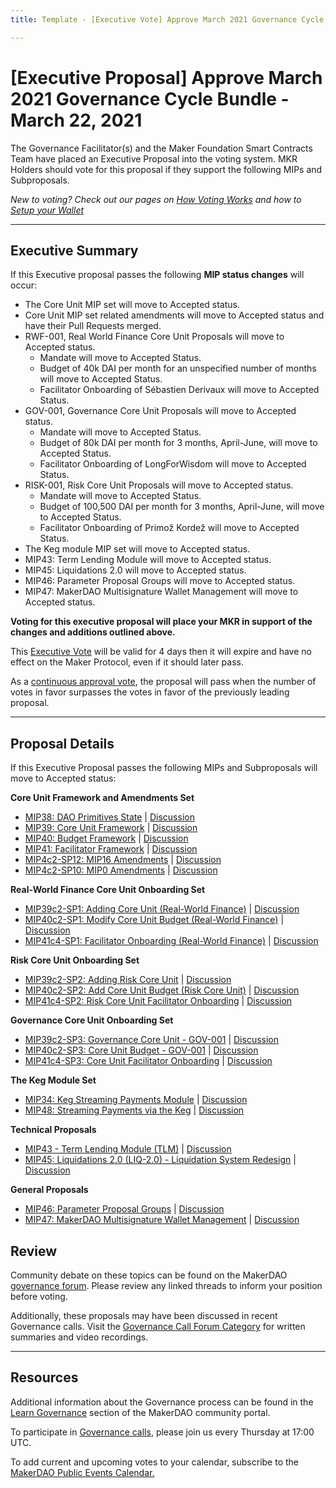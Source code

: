 ```yaml
---
title: Template - [Executive Vote] Approve March 2021 Governance Cycle Bundle - March 22, 2021

---
```

# [Executive Proposal] Approve March 2021 Governance Cycle Bundle - March 22, 2021

The Governance Facilitator(s) and the Maker Foundation Smart Contracts Team have placed an Executive Proposal into the voting system. MKR Holders should vote for this proposal if they support the following MIPs and Subproposals.

_New to voting? Check out our pages on [How Voting Works](https://community-development.makerdao.com/en/learn/governance/how-voting-works/) and how to [Setup your Wallet](https://community-development.makerdao.com/en/learn/governance/voting-setup)_

---

## Executive Summary

If this Executive proposal passes the following **MIP status changes** will occur:

* The Core Unit MIP set will move to Accepted status.
* Core Unit MIP set related amendments will move to Accepted status and have their Pull Requests merged.
* RWF-001, Real World Finance Core Unit Proposals will move to Accepted status.
    * Mandate will move to Accepted Status.
    * Budget of 40k DAI per month for an unspecified number of months will move to Accepted Status.
    * Facilitator Onboarding of Sébastien Derivaux will move to Accepted Status.
* GOV-001, Governance Core Unit Proposals will move to Accepted status.
    * Mandate will move to Accepted Status.
    * Budget of 80k DAI per month for 3 months, April-June, will move to Accepted Status.
    * Facilitator Onboarding of LongForWisdom will move to Accepted Status.
* RISK-001, Risk Core Unit Proposals will move to Accepted status.
    * Mandate will move to Accepted Status.
    * Budget of 100,500 DAI per month for 3 months, April-June, will move to Accepted Status.
    * Facilitator Onboarding of Primož Kordež will move to Accepted Status.
* The Keg module MIP set will move to Accepted status.
* MIP43: Term Lending Module will move to Accepted status.
* MIP45: Liquidations 2.0 will move to Accepted status.
* MIP46: Parameter Proposal Groups will move to Accepted status.
* MIP47: MakerDAO Multisignature Wallet Management will move to Accepted status.

**Voting for this executive proposal will place your MKR in support of the changes and additions outlined above.**

This [Executive Vote](https://community-development.makerdao.com/en/learn/governance/on-chain-gov) will be valid for 4 days then it will expire and have no effect on the Maker Protocol, even if it should later pass.

As a [continuous approval vote](https://community-development.makerdao.com/en/learn/governance/how-voting-works), the proposal will pass when the number of votes in favor surpasses the votes in favor of the previously leading proposal.

---

## Proposal Details

If this Executive Proposal passes the following MIPs and Subproposals will move to Accepted status:

**Core Unit Framework and Amendments Set**

- [MIP38: DAO Primitives State](https://github.com/makerdao/mips/blob/master/MIP38/mip38.md) | [Discussion](https://forum.makerdao.com/t/mip38-dao-primitives-state/6095)
- [MIP39: Core Unit Framework](https://github.com/makerdao/mips/blob/master/MIP39/mip39.md) | [Discussion](https://forum.makerdao.com/t/mip39-core-unit-framework/6096)
- [MIP40: Budget Framework](https://github.com/makerdao/mips/blob/master/MIP40/mip40.md) | [Discussion](https://forum.makerdao.com/t/mip40-budget-framework/6097)
- [MIP41: Facilitator Framework](https://github.com/makerdao/mips/blob/master/MIP41/mip41.md) | [Discussion](https://forum.makerdao.com/t/mip41-facilitator-framework/6098)
- [MIP4c2-SP12: MIP16 Amendments](https://github.com/makerdao/mips/blob/master/MIP4/MIP4c2-Subproposals/MIP4c2-SP12.md) | [Discussion](https://forum.makerdao.com/t/mip4c2-sp12-mip16-amendments/6101)
- [MIP4c2-SP10: MIP0 Amendments](https://github.com/makerdao/mips/blob/master/MIP4/MIP4c2-Subproposals/MIP4c2-SP10.md) | [Discussion](https://forum.makerdao.com/t/mip4c2-sp10-mip0-amendments/6099)

**Real-World Finance Core Unit Onboarding Set**

- [MIP39c2-SP1: Adding Core Unit (Real-World Finance)](https://github.com/makerdao/mips/blob/master/MIP39/MIP39c2-Subproposals/MIP39c2-SP1.md) | [Discussion](https://forum.makerdao.com/t/mip39c2-sp1-adding-core-unit-real-world-finance/6224)
- [MIP40c2-SP1: Modify Core Unit Budget (Real-World Finance)](https://github.com/makerdao/mips/blob/master/MIP40/MIP40c2-Subproposals/MIP40c2-SP1.md) | [Discussion](https://forum.makerdao.com/t/mip40c2-sp1-modify-core-unit-budget-real-world-finance/6225)
- [MIP41c4-SP1: Facilitator Onboarding (Real-World Finance)](https://github.com/makerdao/mips/blob/master/MIP41/MIP41c4-Subproposals/MIP41c4-SP1.md) | [Discussion](https://forum.makerdao.com/t/mip41c4-sp1-facilitator-onboarding-real-world-finance/6226)

**Risk Core Unit Onboarding Set**

- [MIP39c2-SP2: Adding Risk Core Unit](https://github.com/makerdao/mips/blob/master/MIP39/MIP39c2-Subproposals/MIP39c2-SP2.md) | [Discussion](https://forum.makerdao.com/t/mip39c2-sp2-adding-risk-core-unit/6342)
- [MIP40c2-SP2: Add Core Unit Budget (Risk Core Unit)](https://github.com/makerdao/mips/blob/master/MIP40/MIP40c2-Subproposals/MIP40c2-SP2.md) | [Discussion](https://forum.makerdao.com/t/mip40c2-sp2-add-core-unit-budget-risk-core-unit/6343)
- [MIP41c4-SP2: Risk Core Unit Facilitator Onboarding](https://github.com/makerdao/mips/blob/master/MIP41/MIP41c4-Subproposals/MIP41c4-SP2.md) | [Discussion](https://forum.makerdao.com/t/mip41c4-sp2-risk-core-unit-facilitator-onboarding/6344)

**Governance Core Unit Onboarding Set**

- [MIP39c2-SP3: Governance Core Unit - GOV-001](https://github.com/makerdao/mips/blob/master/MIP39/MIP39c2-Subproposals/MIP39c2-SP3.md) | [Discussion](https://forum.makerdao.com/t/mip39c2-sp3-governance-core-unit-gov-001/6348)
- [MIP40c2-SP3: Core Unit Budget - GOV-001](https://github.com/makerdao/mips/blob/master/MIP40/MIP40c2-Subproposals/MIP40c2-SP3.md) | [Discussion](https://forum.makerdao.com/t/mip40c2-sp3-core-unit-budget-gov-001/6349)
- [MIP41c4-SP3: Core Unit Facilitator Onboarding](https://github.com/makerdao/mips/blob/master/MIP41/MIP41c4-Subproposals/MIP41c4-SP3.md) | [Discussion](https://forum.makerdao.com/t/mip41c4-sp3-core-unit-facilitator-onboarding/6350)

**The Keg Module Set**

- [MIP34: Keg Streaming Payments Module](https://github.com/makerdao/mips/blob/master/MIP34/mip34.md) | [Discussion](https://forum.makerdao.com/t/mip34-keg-streaming-payments-module/6013)
- [MIP48: Streaming Payments via the Keg](https://github.com/makerdao/mips/blob/master/MIP48/MIP48.md) | [Discussion](https://forum.makerdao.com/t/mip48-streaming-payments-via-the-keg/6340)

**Technical Proposals**

- [MIP43 - Term Lending Module (TLM)](https://github.com/makerdao/mips/blob/master/MIP43/mip43.md) | [Discussion](https://forum.makerdao.com/t/mip43-term-lending-module-tlm/6153)
- [MIP45: Liquidations 2.0 (LIQ-2.0) - Liquidation System Redesign](https://github.com/makerdao/mips/blob/master/MIP45/mip45.md) | [Discussion](https://forum.makerdao.com/t/mip45-liquidations-2-0-liq-2-0-liquidation-system-redesign/6352)

**General Proposals**

- [MIP46: Parameter Proposal Groups](https://github.com/makerdao/mips/blob/master/MIP46/MIP46.md) | [Discussion](https://forum.makerdao.com/t/mip46-parameter-proposal-groups/6341)
- [MIP47: MakerDAO Multisignature Wallet Management](https://github.com/makerdao/mips/blob/master/MIP47/MIP47.md) | [Discussion](https://forum.makerdao.com/t/mip47-makerdao-multisignature-wallet-management/6338)

## Review

Community debate on these topics can be found on the MakerDAO [governance forum](https://forum.makerdao.com/). Please review any linked threads to inform your position before voting.

Additionally, these proposals may have been discussed in recent Governance calls. Visit the [Governance Call Forum Category](https://forum.makerdao.com/c/governance/gnr/8) for written summaries and video recordings.

---

## Resources

Additional information about the Governance process can be found in the [Learn Governance](https://community-development.makerdao.com/en/learn/governance) section of the MakerDAO community portal.

To participate in [Governance calls](https://forum.makerdao.com/c/governance/gnr/8), please join us every Thursday at 17:00 UTC.

To add current and upcoming votes to your calendar, subscribe to the [MakerDAO Public Events Calendar.](https://calendar.google.com/calendar/embed?src=makerdao.com_3efhm2ghipksegl009ktniomdk%40group.calendar.google.com&ctz=UTC&mode=week&showCalendars=0&showPrint=0)
